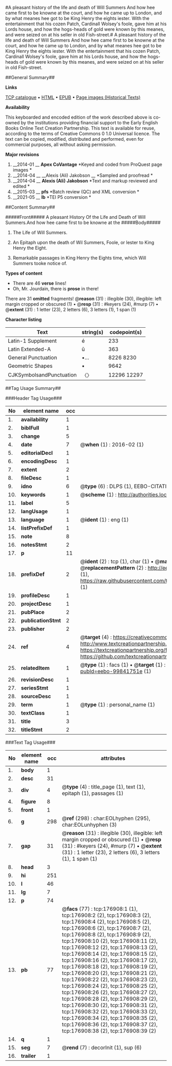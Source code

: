 #A pleasant history of the life and death of Will Summers And how hee came first to be knowne at the court, and how he came up to London, and by what meanes hee got to be King Henry the eights iester. With the entertainment that his cozen Patch, Cardinall Wolsey's foole, gave him at his Lords house, and how the hogs-heads of gold were known by this meanes, and were seized on at his seller in old Fish-street.#
A pleasant history of the life and death of Will Summers And how hee came first to be knowne at the court, and how he came up to London, and by what meanes hee got to be King Henry the eights iester. With the entertainment that his cozen Patch, Cardinall Wolsey's foole, gave him at his Lords house, and how the hogs-heads of gold were known by this meanes, and were seized on at his seller in old Fish-street.

##General Summary##

**Links**

[TCP catalogue](http://www.ota.ox.ac.uk/tcp/)  • 
[HTML](http://tei.it.ox.ac.uk/tcp/Texts-HTML/free/B15/B15867.html)  • 
[EPUB](http://tei.it.ox.ac.uk/tcp/Texts-EPUB/free/B15/B15867.epub) • 
[Page images (Historical Texts)](https://historicaltexts.jisc.ac.uk/eebo-99841751e)

**Availability**

This keyboarded and encoded edition of the work described above is co-owned by the
    institutions providing financial support to the Early English Books Online Text Creation
    Partnership. This text is available for reuse, according to the terms of  Creative Commons 0 1.0 Universal
    licence. The text can be copied, modified, distributed and performed, even for commercial
    purposes, all without asking permission.

**Major revisions**

1. __2014-01 __ __Apex CoVantage__ *Keyed and coded from ProQuest page images *
1. __2014-04 __ __Alexis (Ali) Jakobson __ *Sampled and proofread *
1. __2014-04 __ __Alexis (Ali) Jakobson__ *Text and markup reviewed and edited *
1. __2015-03 __ __pfs__ *Batch review (QC) and XML conversion *
1. __2021-05 __ __lb__ *TEI P5 conversion *

##Content Summary##

#####Front#####
A pleasant History Of the Life and Death of Will Summers.And how hee came first to be knowne at the 
#####Body#####

1. The Life of Will Summers.

1. An Epitaph upon the death of Wil Summers, Foole, or lester to King Henry the Eight.

1. Remarkable passages in King Henry the Eights time, which Will Summers tooke notice of.

**Types of content**

  * There are 46 **verse** lines!
  * Oh, Mr. Jourdain, there is **prose** in there!

There are 31 **omitted** fragments! 
 @__reason__ (31) : illegible (30), illegible: left margin cropped or obscured (1)  •  @__resp__ (31) : #keyers (24), #murp (7)  •  @__extent__ (31) : 1 letter (23), 2 letters (6), 3 letters (1), 1 span (1)

**Character listing**


|Text|string(s)|codepoint(s)|
|---|---|---|
|Latin-1 Supplement|é|233|
|Latin Extended-A|ū|363|
|General Punctuation|•…|8226 8230|
|Geometric Shapes|▪|9642|
|CJKSymbolsandPunctuation|〈〉|12296 12297|

##Tag Usage Summary##

###Header Tag Usage###

|No|element name|occ|attributes|
|---|---|---|---|
|1.|__availability__|1||
|2.|__biblFull__|1||
|3.|__change__|5||
|4.|__date__|7| @__when__ (1) : 2016-02 (1)|
|5.|__editorialDecl__|1||
|6.|__encodingDesc__|1||
|7.|__extent__|2||
|8.|__fileDesc__|1||
|9.|__idno__|6| @__type__ (6) : DLPS (1), EEBO-CITATION (1), VID (1), EEBO-PROQUEST (1), STC (2)|
|10.|__keywords__|1| @__scheme__ (1) : http://authorities.loc.gov/ (1)|
|11.|__label__|5||
|12.|__langUsage__|1||
|13.|__language__|1| @__ident__ (1) : eng (1)|
|14.|__listPrefixDef__|1||
|15.|__note__|8||
|16.|__notesStmt__|2||
|17.|__p__|11||
|18.|__prefixDef__|2| @__ident__ (2) : tcp (1), char (1)  •  @__matchPattern__ (2) : ([0-9\-]+):([0-9IVX]+) (1), (.+) (1)  •  @__replacementPattern__ (2) : http://eebo.chadwyck.com/downloadtiff?vid=$1&page=$2 (1), https://raw.githubusercontent.com/textcreationpartnership/Texts/master/tcpchars.xml#$1 (1)|
|19.|__profileDesc__|1||
|20.|__projectDesc__|1||
|21.|__pubPlace__|2||
|22.|__publicationStmt__|2||
|23.|__publisher__|2||
|24.|__ref__|4| @__target__ (4) : https://creativecommons.org/publicdomain/zero/1.0/ (1), http://www.textcreationpartnership.org/docs/. (1), https://textcreationpartnership.org/faq/#faq05 (1), https://github.com/textcreationpartnership (1)|
|25.|__relatedItem__|1| @__type__ (1) : facs (1)  •  @__target__ (1) : https://data.historicaltexts.jisc.ac.uk/view?pubId=eebo-99841751e (1)|
|26.|__revisionDesc__|1||
|27.|__seriesStmt__|1||
|28.|__sourceDesc__|1||
|29.|__term__|1| @__type__ (1) : personal_name (1)|
|30.|__textClass__|1||
|31.|__title__|3||
|32.|__titleStmt__|2||


###Text Tag Usage###

|No|element name|occ|attributes|
|---|---|---|---|
|1.|__body__|1||
|2.|__desc__|31||
|3.|__div__|4| @__type__ (4) : title_page (1), text (1), epitaph (1), passages (1)|
|4.|__figure__|8||
|5.|__front__|1||
|6.|__g__|298| @__ref__ (298) : char:EOLhyphen (295), char:EOLunhyphen (3)|
|7.|__gap__|31| @__reason__ (31) : illegible (30), illegible: left margin cropped or obscured (1)  •  @__resp__ (31) : #keyers (24), #murp (7)  •  @__extent__ (31) : 1 letter (23), 2 letters (6), 3 letters (1), 1 span (1)|
|8.|__head__|3||
|9.|__hi__|251||
|10.|__l__|46||
|11.|__lg__|7||
|12.|__p__|74||
|13.|__pb__|77| @__facs__ (77) : tcp:176908:1 (1), tcp:176908:2 (2), tcp:176908:3 (2), tcp:176908:4 (2), tcp:176908:5 (2), tcp:176908:6 (2), tcp:176908:7 (2), tcp:176908:8 (2), tcp:176908:9 (2), tcp:176908:10 (2), tcp:176908:11 (2), tcp:176908:12 (2), tcp:176908:13 (2), tcp:176908:14 (2), tcp:176908:15 (2), tcp:176908:16 (2), tcp:176908:17 (2), tcp:176908:18 (2), tcp:176908:19 (2), tcp:176908:20 (2), tcp:176908:21 (2), tcp:176908:22 (2), tcp:176908:23 (2), tcp:176908:24 (2), tcp:176908:25 (2), tcp:176908:26 (2), tcp:176908:27 (2), tcp:176908:28 (2), tcp:176908:29 (2), tcp:176908:30 (2), tcp:176908:31 (2), tcp:176908:32 (2), tcp:176908:33 (2), tcp:176908:34 (2), tcp:176908:35 (2), tcp:176908:36 (2), tcp:176908:37 (2), tcp:176908:38 (2), tcp:176908:39 (2)|
|14.|__q__|1||
|15.|__seg__|7| @__rend__ (7) : decorInit (1), sup (6)|
|16.|__trailer__|1||

